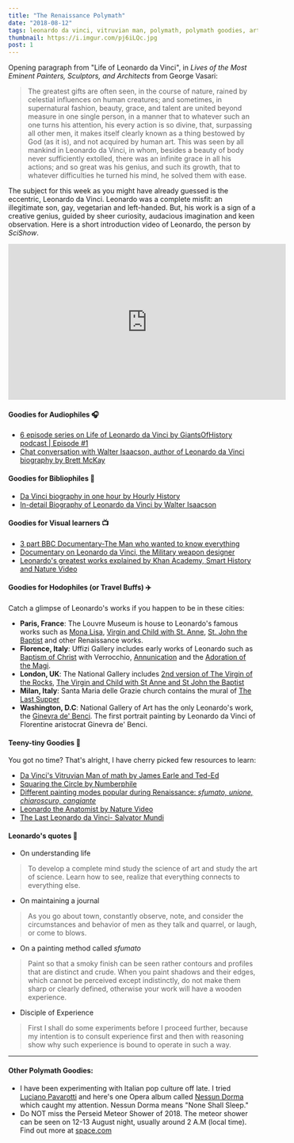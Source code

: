 ```yaml
---
title: "The Renaissance Polymath"
date: "2018-08-12"
tags: leonardo da vinci, vitruvian man, polymath, polymath goodies, art, science, leonardo, renaissance, Abid Uzair, abiduzz420
thumbnail: https://i.imgur.com/pj6iLQc.jpg
post: 1
---
```


Opening paragraph from "Life of Leonardo da Vinci", in *Lives of the Most Eminent Painters, Sculptors, and Architects* from George Vasari:

> The greatest gifts are often seen, in the course of nature, rained by celestial influences on human creatures;
and sometimes, in supernatural fashion, beauty, grace, and talent are united beyond measure in one single
person, in a manner that to whatever such an one turns his attention, his every action is so divine, that,
surpassing all other men, it makes itself clearly known as a thing bestowed by God (as it is), and not acquired
by human art. This was seen by all mankind in Leonardo da Vinci, in whom, besides a beauty of body never
sufficiently extolled, there was an infinite grace in all his actions; and so great was his genius, and such its
growth, that to whatever difficulties he turned his mind, he solved them with ease.

The subject for this week as you might have already guessed is the eccentric, Leonardo da Vinci. Leonardo was a complete misfit: an illegitimate son, gay, vegetarian and left-handed. But, his work is a sign of a creative genius, guided by sheer curiosity, audacious imagination and keen observation. Here is a short introduction video of Leonardo, the person by <em>SciShow</em>.

<iframe width="560" height="315" src="https://www.youtube.com/embed/kMf8hFBJylA?rel=0" frameborder="0" allow="autoplay; encrypted-media" allowfullscreen></iframe>

<br />

#### Goodies for Audiophiles 🎧

- [6 episode series on Life of Leonardo da Vinci by GiantsOfHistory podcast | Episode #1](http://www.giantsofhistorypodcast.com/2015/09/02/leonardo-da-vinci-episode-1/)
- [Chat conversation with Walter Isaacson, author of Leonardo da Vinci biography by Brett McKay](https://www.artofmanliness.com/articles/da-vinci-walter-isaacson-interview/)

#### Goodies for Bibliophiles 📖

- [Da Vinci biography in one hour by Hourly History](https://www.hourlyhistory.com/free-history-ebooks/leonardo-da-vinci/)
- [In-detail Biography of Leonardo da Vinci by Walter Isaacson](https://www.goodreads.com/book/show/34684622-leonardo-da-vinci)


#### Goodies for Visual learners 📺

- [3 part BBC Documentary-The Man who wanted to know everything](http://www.infocobuild.com/books-and-films/biography/bbc-leonardo-da-vinci.html)
- [Documentary on Leonardo da Vinci, the Military weapon designer](https://www.youtube.com/watch?v=lxRyPdERK8Q)
- [Leonardo's greatest works explained by Khan Academy, Smart History and Nature Video](https://www.khanacademy.org/humanities/renaissance-reformation/high-ren-florence-rome#leonardo-da-vinci)

#### Goodies for Hodophiles (or Travel Buffs) ✈️

 Catch a glimpse of Leonardo's works if you happen to be in these cities:

- **Paris, France**: The Louvre Museum is house to Leonardo's famous works such as [Mona Lisa](https://www.youtube.com/watch?time_continue=1&v=3kQ_p2EZX4Q), [Virgin and Child with St. Anne](https://en.wikipedia.org/wiki/The_Virgin_and_Child_with_St._Anne_(Leonardo)), [St. John the Baptist](https://www.youtube.com/watch?v=9ArMihGDY88) and other Renaissance works.
- **Florence, Italy**: Uffizi Gallery includes early works of Leonardo such as [Baptism of Christ](https://www.youtube.com/watch?v=3YMEIjHl9og) with Verrocchio, [Annunication](https://en.wikipedia.org/wiki/Annunciation_(Leonardo)) and the [Adoration of the Magi](https://www.youtube.com/watch?v=QxNqWZPzsGw).
- **London, UK**: The National Gallery includes [2nd version of The Virgin of the Rocks](https://www.youtube.com/watch?v=94xKRkCHlv0), [The Virgin and Child with St Anne and St John the Baptist](https://www.youtube.com/watch?time_continue=1&v=L4F2lgyi7FA)
- **Milan, Italy**: Santa Maria delle Grazie church contains the mural of [The Last Supper](https://www.youtube.com/watch?v=iV6_wTrkd70)
- **Washington, D.C**: National Gallery of Art has the only Leonardo's work, the [Ginevra de' Benci](https://www.youtube.com/watch?v=aSwIm2h-uco). The first portrait painting by Leonardo da Vinci of Florentine aristocrat Ginevra de' Benci.


#### Teeny-tiny Goodies :gift:

You got no time? That's alright, I have cherry picked few resources to learn:

- [Da Vinci's Vitruvian Man of math by James Earle and Ted-Ed](https://www.youtube.com/watch?v=aMsaFP3kgqQ)
- [Squaring the Circle by Numberphile](https://www.youtube.com/watch?v=CMP9a2J4Bqw)
- [Different painting modes popular during Renaissance: <i>sfumato, unione, chiaroscuro, cangiante</i>](https://www.youtube.com/watch?v=Rp4G1pXx-cs)
- [Leonardo the Anatomist by Nature Video](https://www.youtube.com/watch?v=J9xUL5Yi_8M)
- [The Last Leonardo da Vinci- Salvator Mundi](https://www.youtube.com/watch?v=hCHD-6s2tes)


#### Leonardo's quotes 🎨

- On understanding life
> To develop a complete mind study the science of art and study the art of science. Learn how to see, realize that everything connects to everything else.

- On maintaining a journal
> As you go about town, constantly observe, note, and consider the circumstances and behavior of men as they talk and quarrel, or laugh, or come to blows.

- On a painting method called <em>sfumato</em>
> Paint so that a smoky finish can be seen rather contours and profiles that are distinct and crude. When you paint shadows and their edges, which cannot be perceived except indistinctly, do not make them sharp or clearly defined, otherwise your work will have a wooden experience.

- Disciple of Experience
> First I shall do some experiments before I proceed further, because my intention is to consult experience first and then with reasoning show why such experience is bound to operate in such a way.
---

#### Other Polymath Goodies:

- I have been experimenting with Italian pop culture off late. I tried [Luciano Pavarotti](https://www.youtube.com/playlist?list=PLm4xK0UUL4o_IOLKZUWGzkzUWH-isjJT8) and here's one Opera album called [Nessun Dorma](https://www.youtube.com/watch?v=FUjkgnLpWQc) which caught my attention. Nessun Dorma means "None Shall Sleep."
- Do NOT miss the Perseid Meteor Shower of 2018. The meteor shower can be seen on 12-13 August night, usually around 2 A.M (local time). Find out more at [space.com](https://www.space.com/32868-perseid-meteor-shower-guide.html)
